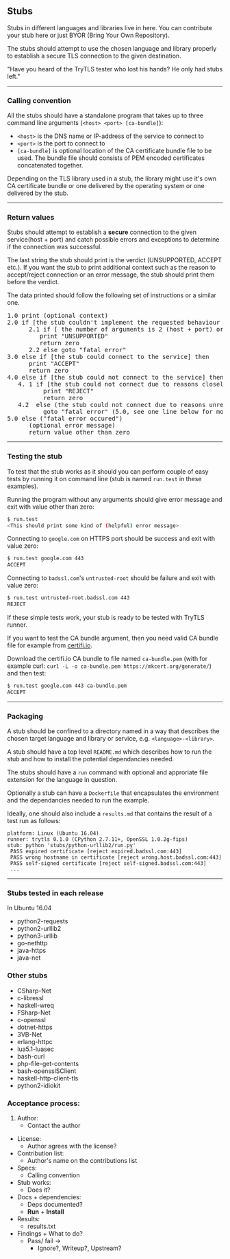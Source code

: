 ## Stubs

Stubs in different languages and libraries live in here.
You can contribute your stub here or just BYOR (Bring Your Own Repository).

The stubs should attempt to use the chosen language and library
properly to establish a secure TLS connection to the given destination.

"Have you heard of the TryTLS tester who lost his hands? He only had stubs left."

---

### Calling convention

All the stubs should have a standalone program that takes up to three command
line arguments (`<host> <port> [ca-bundle]`):

 * `<host>` is the DNS name or IP-address of the service to connect to
 * `<port>` is the port to connect to
 * `[ca-bundle]` is optional location of the CA certificate bundle
   file to be used. The bundle file should consists of PEM encoded
   certificates concatenated together.

Depending on the TLS library used in a stub, the library might use it's own
CA certificate bundle or one delivered by the operating system or one delivered
by the stub.


---

### Return values

Stubs should attempt to establish a **secure** connection to the given
service(host + port) and catch possible errors and exceptions to determine if the connection was successful.

The last string the stub should print is the verdict (UNSUPPORTED, ACCEPT etc.). If you want the stub to print additional context such as the reason to accept/reject connection or an error message, the stub should print them before the verdict.

The data printed should follow the following set of instructions or a similar one.

<pre>
1.0 print (optional context)
2.0 if [the stub couldn't implement the requested behaviour (e.g. setting CA certificate bundle)] then
      2.1 if [ the number of arguments is 2 (host + port) or 3 (host + port + ca-bundle) ] then
         print "UNSUPPORTED"
         return zero
      2.2 else goto "fatal error"
3.0 else if [the stub could connect to the service] then
      print "ACCEPT"
      return zero
4.0 else if [the stub could not connect to the service] then
   4. 1 if [the stub could not connect due to reasons closely related to TLS/SSL (certificate, cipher suites, etc..)] then
          print "REJECT"
          return zero
   4.2  else (the stub could not connect due to reasons unrelated to TLS/SSL (Name resolution, etc..))
          goto "fatal error" (5.0, see one line below for more info)
5.0 else ("fatal error occured")
      (optional error message)
      return value other than zero
</pre>
---

### Testing the stub

To test that the stub works as it should you can perform couple of
easy tests by running it on command line (stub is named `run.test`
in these examples).

Running the program without any arguments should give error message and exit with value other than zero:

```sh
$ run.test
<This should print some kind of (helpful) error message>
```

Connecting to `google.com` on HTTPS port should be success and exit with value zero:

```sh
$ run.test google.com 443
ACCEPT
```

Connecting to `badssl.com`'s `untrusted-root` should be failure and exit with value zero:

```sh
$ run.test untrusted-root.badssl.com 443
REJECT
```

If these simple tests work, your stub is ready to be tested with
TryTLS runner.

If you want to test the CA bundle argument, then you need valid CA
bundle file for example from
[certifi.io](https://certifi.io/en/latest/).

Download the certifi.io CA bundle to file named `ca-bundle.pem` (with
for example curl: `curl -L -o ca-bundle.pem
https://mkcert.org/generate/`) and then test:

```sh
$ run.test google.com 443 ca-bundle.pem
ACCEPT
```

---

### Packaging

A stub should be confined to a directory named in a way that describes the
chosen target language and library or service, e.g. `<language>-<library>`.

A stub should have a top level `README.md` which describes how to run the stub and
how to install the potential dependancies needed.

The stubs should have a `run` command with optional and approriate file
extension for the language in question.

Optionally a stub can have a `Dockerfile` that encapsulates the environment
and the dependancies needed to run the example.

Ideally, one should also include a `results.md` that contains the result of a test run as follows:

```
platform: Linux (Ubuntu 16.04)
runner: trytls 0.1.0 (CPython 2.7.11+, OpenSSL 1.0.2g-fips)
stub: python 'stubs/python-urllib2/run.py'
 PASS expired certificate [reject expired.badssl.com:443]
 PASS wrong hostname in certificate [reject wrong.host.badssl.com:443]
 PASS self-signed certificate [reject self-signed.badssl.com:443]
 ...
```

---

### Stubs tested in each release

In Ubuntu 16.04

* python2-requests
* python2-urllib2
* python3-urllib
* go-nethttp
* java-https
* java-net

### Other stubs

* CSharp-Net
* c-libressl
* haskell-wreq
* FSharp-Net
* c-openssl
* dotnet-https
* 3VB-Net
* erlang-httpc
* lua5.1-luasec
* bash-curl
* php-file-get-contents
* bash-opensslSClient
* haskell-http-client-tls
* python2-idiokit

### Acceptance process:

1. Author:
   * Contact the author
* License:
   * Author agrees with the license?
* Contribution list:
   * Author's name on the contributions list
* Specs:
   * Calling convention
* Stub works:
   * Does it?
* Docs + dependencies:
   * Deps documented?
   * **Run** + **Install**
*  Results:
   * results.txt
* Findings + What to do?
   * Pass/ fail ->
      * Ignore?, Writeup?, Upstream?

